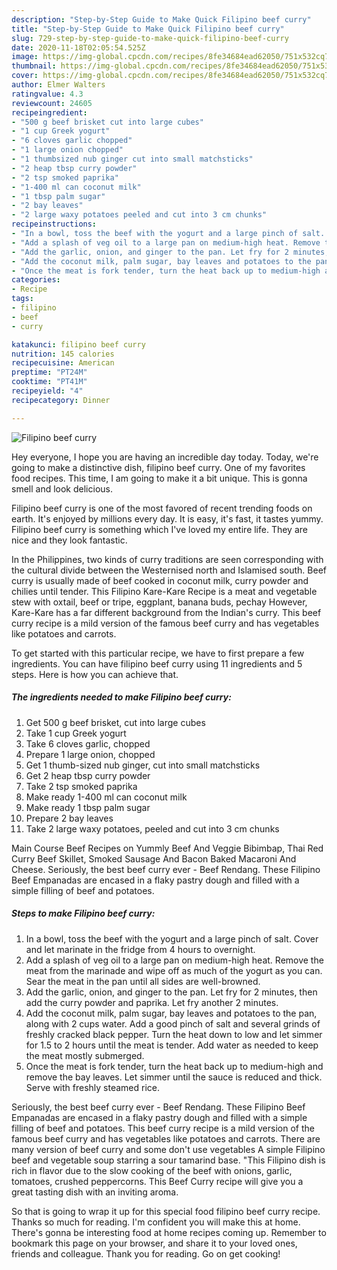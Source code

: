 ```yaml
---
description: "Step-by-Step Guide to Make Quick Filipino beef curry"
title: "Step-by-Step Guide to Make Quick Filipino beef curry"
slug: 729-step-by-step-guide-to-make-quick-filipino-beef-curry
date: 2020-11-18T02:05:54.525Z
image: https://img-global.cpcdn.com/recipes/8fe34684ead62050/751x532cq70/filipino-beef-curry-recipe-main-photo.jpg
thumbnail: https://img-global.cpcdn.com/recipes/8fe34684ead62050/751x532cq70/filipino-beef-curry-recipe-main-photo.jpg
cover: https://img-global.cpcdn.com/recipes/8fe34684ead62050/751x532cq70/filipino-beef-curry-recipe-main-photo.jpg
author: Elmer Walters
ratingvalue: 4.3
reviewcount: 24605
recipeingredient:
- "500 g beef brisket cut into large cubes"
- "1 cup Greek yogurt"
- "6 cloves garlic chopped"
- "1 large onion chopped"
- "1 thumbsized nub ginger cut into small matchsticks"
- "2 heap tbsp curry powder"
- "2 tsp smoked paprika"
- "1-400 ml can coconut milk"
- "1 tbsp palm sugar"
- "2 bay leaves"
- "2 large waxy potatoes peeled and cut into 3 cm chunks"
recipeinstructions:
- "In a bowl, toss the beef with the yogurt and a large pinch of salt. Cover and let marinate in the fridge from 4 hours to overnight."
- "Add a splash of veg oil to a large pan on medium-high heat. Remove the meat from the marinade and wipe off as much of the yogurt as you can. Sear the meat in the pan until all sides are well-browned."
- "Add the garlic, onion, and ginger to the pan. Let fry for 2 minutes, then add the curry powder and paprika. Let fry another 2 minutes."
- "Add the coconut milk, palm sugar, bay leaves and potatoes to the pan, along with 2 cups water. Add a good pinch of salt and several grinds of freshly cracked black pepper. Turn the heat down to low and let simmer for 1.5 to 2 hours until the meat is tender. Add water as needed to keep the meat mostly submerged."
- "Once the meat is fork tender, turn the heat back up to medium-high and remove the bay leaves. Let simmer until the sauce is reduced and thick. Serve with freshly steamed rice."
categories:
- Recipe
tags:
- filipino
- beef
- curry

katakunci: filipino beef curry 
nutrition: 145 calories
recipecuisine: American
preptime: "PT24M"
cooktime: "PT41M"
recipeyield: "4"
recipecategory: Dinner

---
```



![Filipino beef curry](https://img-global.cpcdn.com/recipes/8fe34684ead62050/751x532cq70/filipino-beef-curry-recipe-main-photo.jpg)

Hey everyone, I hope you are having an incredible day today. Today, we're going to make a distinctive dish, filipino beef curry. One of my favorites food recipes. This time, I am going to make it a bit unique. This is gonna smell and look delicious.

Filipino beef curry is one of the most favored of recent trending foods on earth. It's enjoyed by millions every day. It is easy, it's fast, it tastes yummy. Filipino beef curry is something which I've loved my entire life. They are nice and they look fantastic.

In the Philippines, two kinds of curry traditions are seen corresponding with the cultural divide between the Westernised north and Islamised south. Beef curry is usually made of beef cooked in coconut milk, curry powder and chilies until tender. This Filipino Kare-Kare Recipe is a meat and vegetable stew with oxtail, beef or tripe, eggplant, banana buds, pechay However, Kare-Kare has a far different background from the Indian&#39;s curry. This beef curry recipe is a mild version of the famous beef curry and has vegetables like potatoes and carrots.


To get started with this particular recipe, we have to first prepare a few ingredients. You can have filipino beef curry using 11 ingredients and 5 steps. Here is how you can achieve that.

<!--inarticleads1-->

##### The ingredients needed to make Filipino beef curry:

1. Get 500 g beef brisket, cut into large cubes
1. Take 1 cup Greek yogurt
1. Take 6 cloves garlic, chopped
1. Prepare 1 large onion, chopped
1. Get 1 thumb-sized nub ginger, cut into small matchsticks
1. Get 2 heap tbsp curry powder
1. Take 2 tsp smoked paprika
1. Make ready 1-400 ml can coconut milk
1. Make ready 1 tbsp palm sugar
1. Prepare 2 bay leaves
1. Take 2 large waxy potatoes, peeled and cut into 3 cm chunks


Main Course Beef Recipes on Yummly Beef And Veggie Bibimbap, Thai Red Curry Beef Skillet, Smoked Sausage And Bacon Baked Macaroni And Cheese. Seriously, the best beef curry ever - Beef Rendang. These Filipino Beef Empanadas are encased in a flaky pastry dough and filled with a simple filling of beef and potatoes. 

<!--inarticleads2-->

##### Steps to make Filipino beef curry:

1. In a bowl, toss the beef with the yogurt and a large pinch of salt. Cover and let marinate in the fridge from 4 hours to overnight.
1. Add a splash of veg oil to a large pan on medium-high heat. Remove the meat from the marinade and wipe off as much of the yogurt as you can. Sear the meat in the pan until all sides are well-browned.
1. Add the garlic, onion, and ginger to the pan. Let fry for 2 minutes, then add the curry powder and paprika. Let fry another 2 minutes.
1. Add the coconut milk, palm sugar, bay leaves and potatoes to the pan, along with 2 cups water. Add a good pinch of salt and several grinds of freshly cracked black pepper. Turn the heat down to low and let simmer for 1.5 to 2 hours until the meat is tender. Add water as needed to keep the meat mostly submerged.
1. Once the meat is fork tender, turn the heat back up to medium-high and remove the bay leaves. Let simmer until the sauce is reduced and thick. Serve with freshly steamed rice.


Seriously, the best beef curry ever - Beef Rendang. These Filipino Beef Empanadas are encased in a flaky pastry dough and filled with a simple filling of beef and potatoes. This beef curry recipe is a mild version of the famous beef curry and has vegetables like potatoes and carrots. There are many version of beef curry and some don&#39;t use vegetables A simple Filipino beef and vegetable soup starring a sour tamarind base. &#34;This Filipino dish is rich in flavor due to the slow cooking of the beef with onions, garlic, tomatoes, crushed peppercorns. This Beef Curry recipe will give you a great tasting dish with an inviting aroma. 

So that is going to wrap it up for this special food filipino beef curry recipe. Thanks so much for reading. I'm confident you will make this at home. There's gonna be interesting food at home recipes coming up. Remember to bookmark this page on your browser, and share it to your loved ones, friends and colleague. Thank you for reading. Go on get cooking!
